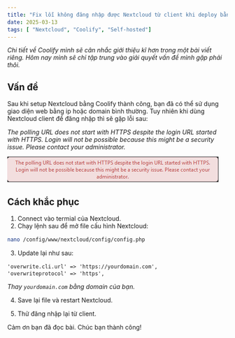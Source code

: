```yaml
---
title: "Fix lỗi không đăng nhập được Nextcloud từ client khi deploy bằng Coolify"
date: 2025-03-13
tags: [ "Nextcloud", "Coolify", "Self-hosted"]
---
```


*Chi tiết về Coolify mình sẽ cân nhắc giới thiệu kĩ hơn trong một bài viết riêng. Hôm nay mình sẽ chỉ tập trung vào giải quyết vấn đề mình gặp phải thôi.*

## Vấn đề

Sau khi setup Nextcloud bằng Coolify thành công, bạn đã có thể sử dụng giao diện web bằng ip hoặc domain bình thường. Tuy nhiên khi dùng Nextcloud client để đăng nhập thì sẽ gặp lỗi sau:

*The polling URL does not start with HTTPS despite the login URL started with HTTPS. Login will not be possible because this might be a security issue. Please contact your administrator.*

![](img/1.png)

## Cách khắc phục

1. Connect vào termial của Nextcloud.
2. Chạy lệnh sau để mở file cấu hình Nextcloud:

```bash
nano /config/www/nextcloud/config/config.php
```

3. Update lại như sau:

```
'overwrite.cli.url' => 'https://yourdomain.com',
'overwriteprotocol' => 'https',
```

*Thay <code>yourdomain.com</code> bằng domain của bạn.*

4. Save lại file và restart Nextcloud.

5. Thử đăng nhập lại từ client.

Cảm ơn bạn đã đọc bài. Chúc bạn thành công!

